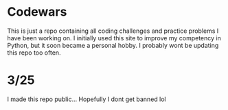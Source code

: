 # Codewars
This is just a repo containing all coding challenges and practice problems I have been working on. 
I initially used this site to improve my competency in Python, but it soon became a personal hobby. I probably wont be updating this repo too often.
# 3/25 
I made this repo public... Hopefully I dont get banned lol
